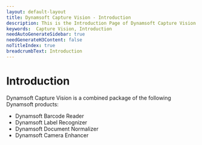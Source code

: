 ```yaml
---
layout: default-layout
title: Dynamsoft Capture Vision - Introduction
description: This is the Introduction Page of Dynamsoft Capture Vision.
keywords:  Capture Vision, Introduction
needAutoGenerateSidebar: true
needGenerateH3Content: false
noTitleIndex: true
breadcrumbText: Introduction
---
```


# Introduction

Dynamsoft Capture Vision is a combined package of the following Dynamsoft products:

- Dynamsoft Barcode Reader
- Dynamsoft Label Recognizer
- Dynamsoft Document Normalizer
- Dynamsoft Camera Enhancer
